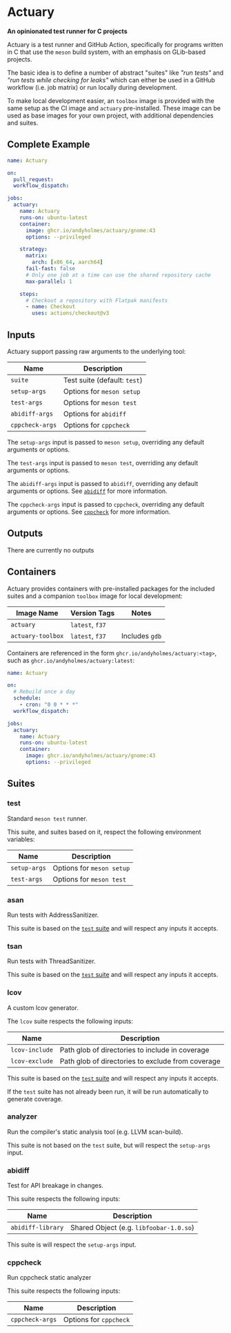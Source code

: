 # Actuary

**An opinionated test runner for C projects**

Actuary is a test runner and GitHub Action, specifically for programs written in
C that use the `meson` build system, with an emphasis on GLib-based projects.

The basic idea is to define a number of abstract "suites" like *"run tests"* and
*"run tests while checking for leaks"* which can either be used in a GitHub
workflow (i.e. job matrix) or run locally during development.

To make local development easier, an `toolbox` image is provided with the same
setup as the CI image and `actuary` pre-installed. These image can be used as
base images for your own project, with additional dependencies and suites.

## Complete Example

```yml
name: Actuary

on:
  pull_request:
  workflow_dispatch:

jobs:
  actuary:
    name: Actuary
    runs-on: ubuntu-latest
    container:
      image: ghcr.io/andyholmes/actuary/gnome:43
      options: --privileged

    strategy:
      matrix:
        arch: [x86_64, aarch64]
      fail-fast: false
      # Only one job at a time can use the shared repository cache
      max-parallel: 1

    steps:
      # Checkout a repository with Flatpak manifests
      - name: Checkout
        uses: actions/checkout@v3
```

## Inputs

Actuary support passing raw arguments to the underlying tool:

| Name                    | Description                                        |
|-------------------------|----------------------------------------------------|
| `suite`                 | Test suite (default: `test`)                       |
| `setup-args`            | Options for `meson setup`                          |
| `test-args`             | Options for `meson test`                           |
| `abidiff-args`          | Options for `abidiff`                              |
| `cppcheck-args`         | Options for `cppcheck`                             |

The `setup-args` input is passed to `meson setup`, overriding any default
arguments or options.

The `test-args` input is passed to `meson test`, overriding any default
arguments or options.

The `abidiff-args` input is passed to `abidiff`, overriding any default
arguments or options. See [`abidiff`](#abidiff) for more information.

The `cppcheck-args` input is passed to `cppcheck`, overriding any default
arguments or options. See [`cppcheck`](#cppcheck) for more information.

## Outputs

There are currently no outputs

## Containers

Actuary provides containers with pre-installed packages for the included suites
and a companion `toolbox` image for local development:

| Image Name              | Version Tags              | Notes                  |
|-------------------------|---------------------------|------------------------|
| `actuary`               | `latest`, `f37`           |                        |
| `actuary-toolbox`       | `latest`, `f37`           | Includes `gdb`         |

Containers are referenced in the form `ghcr.io/andyholmes/actuary:<tag>`, such
as `ghcr.io/andyholmes/actuary:latest`:

```yml
name: Actuary

on:
  # Rebuild once a day
  schedule:
    - cron: "0 0 * * *"
  workflow_dispatch:

jobs:
  actuary:
    name: Actuary
    runs-on: ubuntu-latest
    container:
      image: ghcr.io/andyholmes/actuary/gnome:43
      options: --privileged
```

## Suites

### test

Standard `meson test` runner.

This suite, and suites based on it, respect the following environment variables:

| Name                    | Description                                        |
|-------------------------|----------------------------------------------------|
| `setup-args`            | Options for `meson setup`                          |
| `test-args`             | Options for `meson test`                           |

### asan

Run tests with AddressSanitizer.

This suite is based on the [`test` suite](#test) and will respect any inputs it
accepts.

### tsan

Run tests with ThreadSanitizer.

This suite is based on the [`test` suite](#test) and will respect any inputs it
accepts.

### lcov

A custom lcov generator.

The `lcov` suite respects the following inputs:

| Name                    | Description                                        |
|-------------------------|----------------------------------------------------|
| `lcov-include`          | Path glob of directories to include in coverage    |
| `lcov-exclude`          | Path glob of directories to exclude from coverage  |

This suite is based on the [`test` suite](#test) and will respect any inputs it
accepts.

If the `test` suite has not already been run, it will be run automatically to
generate coverage.

### analyzer

Run the compiler's static analysis tool (e.g. LLVM scan-build).

This suite is not based on the `test` suite, but will respect the `setup-args`
input.

### abidiff

Test for API breakage in changes.

This suite respects the following inputs:

| Name                    | Description                                        |
|-------------------------|----------------------------------------------------|
| `abidiff-library`       | Shared Object (e.g. `libfoobar-1.0.so`)            |

This suite is will respect the `setup-args` input.

### cppcheck

Run cppcheck static analyzer

This suite respects the following inputs:

| Name                    | Description                                        |
|-------------------------|----------------------------------------------------|
| `cppcheck-args`         | Options for `cppcheck`                             |

